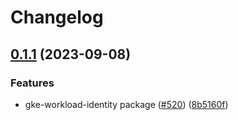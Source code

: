 # Changelog

## [0.1.1](https://github.com/GoogleCloudPlatform/pubsec-declarative-toolkit/compare/solutions/gke/configconnector/gke-workload-identity-v0.1.0...solutions/gke/configconnector/gke-workload-identity/0.1.1) (2023-09-08)


### Features

* gke-workload-identity package ([#520](https://github.com/GoogleCloudPlatform/pubsec-declarative-toolkit/issues/520)) ([8b5160f](https://github.com/GoogleCloudPlatform/pubsec-declarative-toolkit/commit/8b5160fd1d8c939a2cfd1e425bd68c8127cc7f3f))

